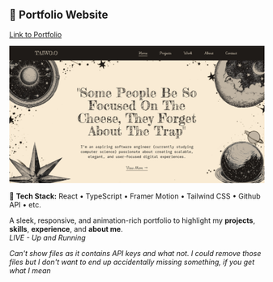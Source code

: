 ## 💼 Portfolio Website
[Link to Portfolio](https://portfolio-one-taupe-52.vercel.app/)

![Portfolio thumbnail](./public/website-thumbnail.png "Portfolio thumbnail")


🚀 **Tech Stack:** React • TypeScript • Framer Motion • Tailwind CSS • Github API • etc.

A sleek, responsive, and animation-rich portfolio to highlight my **projects**, **skills**, **experience**, and **about me**.  
*LIVE - Up and Running*

*Can't show files as it contains API keys and what not. I could remove those files but I don't want to end up accidentally missing something, if you get what I mean*
